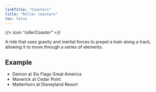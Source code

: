 ```yaml
---
linkTitle: "Coasters"
title: "Roller coasters"
toc: false
---
```


<i class="bigIcon">{{< icon "rollerCoaster" >}}</i>

A ride that uses gravity and inertial forces to propel a train along a track, allowing it to move through a series of elements.

## Example
* Demon at Six Flags Great America
* Maverick at Cedar Point
* Matterhorn at Disneyland Resort